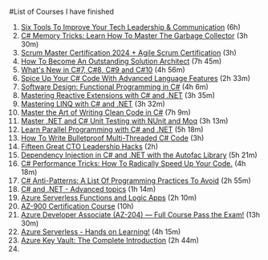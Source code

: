 #List of Courses I have finished

1. [Six Tools To Improve Your Tech Leadership & Communication](https://www.udemy.com/course/how-to-become-an-outstanding-tech-leader) (6h)
2. [C# Memory Tricks: Learn How To Master The Garbage Collector](https://www.udemy.com/course/csharp-memory-tricks-learn-how-to-master-the-garbage-collector) (3h 30m)
3. [Scrum Master Certification 2024 + Agile Scrum Certification](https://www.udemy.com/course/scrum-certification) (3h)
4. [How To Become An Outstanding Solution Architect](https://www.udemy.com/course/how-to-become-an-outstanding-solution-architect) (7h 45m)
5. [What's New in C#7, C#8, C#9 and C#10](https://www.udemy.com/course/csharp7-whats-new) (4h 56m)
6. [Spice Up Your C# Code With Advanced Language Features](https://www.udemy.com/course/spice-up-your-csharp-code-with-advanced-language-features) (2h 33m)
7. [Software Design: Functional Programming in C#](https://www.udemy.com/course/functional-csharp) (4h 6m)
8. [Mastering Reactive Extensions with C# and .NET](https://www.udemy.com/course/rxdotnet) (3h 35m)
9. [Mastering LINQ with C# and .NET](https://www.udemy.com/course/linqlinq) (3h 32m)
10. [Master the Art of Writing Clean Code in C#](https://www.udemy.com/course/clean-code-csharp) (7h 9m)
11. [Master .NET and C# Unit Testing with NUnit and Moq](https://www.udemy.com/course/nunit-moq/) (3h 13m)
12. [Learn Parallel Programming with C# and .NET](https://www.udemy.com/course/parallel-dotnet) (5h 18m)
13. [How To Write Bulletproof Multi-Threaded C# Code](https://www.udemy.com/course/how-to-write-multi-threaded-csharp-code) (3h)
14. [Fifteen Great CTO Leadership Hacks](https://www.udemy.com/course/fifteen-great-cto-leadership-hacks) (2h)
15. [Dependency Injection in C# and .NET with the Autofac Library](https://www.udemy.com/course/di-ioc-dotnet) (5h 21m)
16. [C# Performance Tricks: How To Radically Speed Up Your Code.](https://www.udemy.com/course/csharp-performance-tricks-how-to-radically-optimize-your-code) (4h 18m)
17. [C# Anti-Patterns: A List Of Programming Practices To Avoid](https://www.udemy.com/course/csharp-anti-patterns-and-bad-programming-practices) (2h 55m)
18. [C# and .NET - Advanced topics](https://www.udemy.com/course/csharp-and-dotnet-advanced-topics) (1h 14m)
19. [Azure Serverless Functions and Logic Apps](https://www.udemy.com/course/azure-serverless) (2h 10m)
20. [AZ-900 Certification Course](https://www.youtube.com/watch?v=pY0LnKiDwRA&list=PLlVtbbG169nED0_vMEniWBQjSoxTsBYS3) (10h)
21. [Azure Developer Associate (AZ-204) — Full Course Pass the Exam!](https://www.youtube.com/watch?v=jZx8PMQjobk) (13h 30m)
22. [Azure Serverless - Hands on Learning!](https://www.udemy.com/course/azure-serverless-hands-on-learning) (4h 15m)
23. [Azure Key Vault: The Complete Introduction](https://www.udemy.com/course/azure-key-vault-the-complete-introduction) (2h 44m)
24. 








